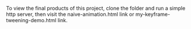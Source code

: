 To view the final products of this project, clone the folder and run a simple http server, then visit the naive-animation.html link or my-keyframe-tweening-demo.html link.
